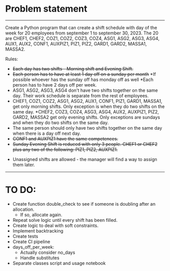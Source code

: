# Problem statement
---


Create a Python program that can create a shift schedule with day of the week for 20 employees from september 1 to september 30, 2023. The 20 are CHEF1, CHEF2, COZ1, COZ2, COZ3, COZ4, ASG1, ASG2, ASG3, ASG4, AUX1, AUX2, CONF1, AUXPIZ1, PIZ1, PIZ2,  GARD1, GARD2, MASSA1, MASSA2.

Rules:
* ~~Each day has two shifts - Morning shift and Evening Shift.~~
* ~~Each person has to have at least 1 day off on a sunday per month~~
*If possible whoever has the sunday off has monday off as well
*Each person has to have 2 days off per week.
* ASG1, ASG2, ASG3, ASG4 don't have two shifts together on the same day. Their work schedule is separate from the rest of employees.
* CHEF1,  COZ1, COZ2, ASG1, ASG2,  AUX1, CONF1,  PIZ1,   GARD1, MASSA1,  get only morning shifts. Only exception is when they do two shifts on the same day.
*CHEF2,  COZ3, COZ4,  ASG3, ASG4, AUX2, AUXPIZ1,  PIZ2,   GARD2, MASSA2 get only evening shifts. Only exceptions are sundays and when they do two shifts on the same day.
* The same person should only have two shifts together on the same day when there is a day off next day.
* ~~CONF1 and AUXPIZ1 have the same competences.~~
* ~~Sunday Evening Shift is reduced with only 3 people. CHEF1 or CHEF2 plus any two of the following: PIZ1, PIZ2, AUXPIZ1.~~
- Unassigned shifts are allowed - the manager will find a way to assign them later.

---
# TO DO:
- Create function double_check to see if someone is doubling after an allocation.
    - If so, allocate again.
- Repeat solve logic until every shift has been filled.
- Create logic to deal with soft constraints.
- Implement backtracking
- Create tests
- Create CI pipeline
- days_off_per_week:
    - Actually consider no_days
    - Handle substitutes
- Separate classes script and usage notebook